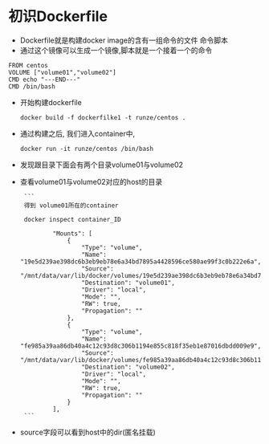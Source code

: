 # 初识Dockerfile

- Dockerfile就是构建docker image的含有一组命令的文件 命令脚本
- 通过这个镜像可以生成一个镜像,脚本就是一个接着一个的命令

```
FROM centos
VOLUME ["volume01","volume02"]
CMD echo "---END---"
CMD /bin/bash

```

- 开始构建dockerfile

  ```
  docker build -f dockerfilke1 -t runze/centos .
  ```

- 通过构建之后, 我们进入container中,

  ```
  docker run -it runze/centos /bin/bash
  ```

- 发现跟目录下面会有两个目录volume01与volume02

- 查看volume01与volume02对应的host的目录

       ```
       得到 volume01所在的container
       
       docker inspect container_ID
       
               "Mounts": [
                   {
                       "Type": "volume",
                       "Name": "19e5d239ae398dc6b3eb9eb78e6a34bd7895a4428596ce580ae99f3c0b222e6a",
                       "Source": "/mnt/data/var/lib/docker/volumes/19e5d239ae398dc6b3eb9eb78e6a34bd7895a4428596ce580ae99f3c0b222e6a/_data",
                       "Destination": "volume01",
                       "Driver": "local",
                       "Mode": "",
                       "RW": true,
                       "Propagation": ""
                   },
                   {
                       "Type": "volume",
                       "Name": "fe985a39aa86db40a4c12c93d8c306b1194e855c818f35eb1e87016dbdd009e9",
                       "Source": "/mnt/data/var/lib/docker/volumes/fe985a39aa86db40a4c12c93d8c306b1194e855c818f35eb1e87016dbdd009e9/_data",
                       "Destination": "volume02",
                       "Driver": "local",
                       "Mode": "",
                       "RW": true,
                       "Propagation": ""
                   }
               ],
       ```

- source字段可以看到host中的dir(匿名挂载)











